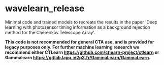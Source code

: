 # wavelearn_release

Minimal code and trained models to recreate the results in the paper 'Deep learning with photosensor timing information as a background rejection method for the Cherenkov Telescope Array'.

**This code is not recommended for general CTA use, and is provided for legacy purposes only. For further machine learning research we recommend either CTLearn https://github.com/ctlearn-project/ctlearn or Gammalearn https://gitlab.lapp.in2p3.fr/GammaLearn/GammaLearn.**

